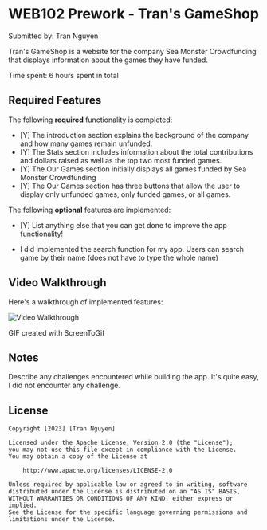 # WEB102 Prework - Tran's GameShop

Submitted by: Tran Nguyen

Tran's GameShop is a website for the company Sea Monster Crowdfunding that displays information about the games they have funded.

Time spent: 6 hours spent in total

## Required Features

The following **required** functionality is completed:

- [Y] The introduction section explains the background of the company and how many games remain unfunded.
- [Y] The Stats section includes information about the total contributions and dollars raised as well as the top two most funded games.
- [Y] The Our Games section initially displays all games funded by Sea Monster Crowdfunding
- [Y] The Our Games section has three buttons that allow the user to display only unfunded games, only funded games, or all games.

The following **optional** features are implemented:

- [Y] List anything else that you can get done to improve the app functionality!

* I did implemented the search function for my app. Users can search game by their name (does not have to type the whole name)

## Video Walkthrough

Here's a walkthrough of implemented features:

<img src='https://github.com/nhokboylun/web102_Tran-GameShop/blob/main/prework.gif' title='Video Walkthrough' width='' alt='Video Walkthrough' />

<!-- Replace this with whatever GIF tool you used! -->

GIF created with ScreenToGif

<!-- Recommended tools:
[Kap](https://getkap.co/) for macOS
[ScreenToGif](https://www.screentogif.com/) for Windows
[peek](https://github.com/phw/peek) for Linux. -->

## Notes

Describe any challenges encountered while building the app.
It's quite easy, I did not encounter any challenge.

## License

    Copyright [2023] [Tran Nguyen]

    Licensed under the Apache License, Version 2.0 (the "License");
    you may not use this file except in compliance with the License.
    You may obtain a copy of the License at

        http://www.apache.org/licenses/LICENSE-2.0

    Unless required by applicable law or agreed to in writing, software
    distributed under the License is distributed on an "AS IS" BASIS,
    WITHOUT WARRANTIES OR CONDITIONS OF ANY KIND, either express or implied.
    See the License for the specific language governing permissions and
    limitations under the License.
